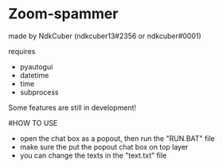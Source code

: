 # Zoom-spammer
made by NdkCuber (ndkcuber13#2356 or ndkcuber#0001)

requires
- pyautogui
- datetime
- time
- subprocess

Some features are still in development!

#HOW TO USE
* open the chat box as a popout, then run the "RUN.BAT" file
* make sure the put the popout chat box on top layer
* you can change the texts in the "text.txt" file
